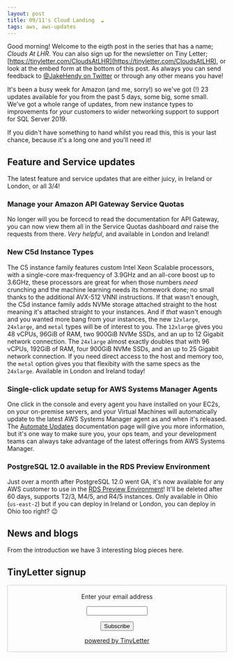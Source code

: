 ```yaml
---
layout: post
title: 09/11's Cloud Landing  ☁
tags: aws, aws-updates
---
```


Good morning! Welcome to the eigth post in the series that has a name; _Clouds At LHR_. You can also sign up for the newsletter on Tiny Letter; [https://tinyletter.com/CloudsAtLHR](https://tinyletter.com/CloudsAtLHR), or look at the embed form at the bottom of this post. As always you can send feedback to [@JakeHendy on Twitter](https://twitter.com/JakeHendy) or through any other means you have!

It's been a busy week for Amazon (and me, sorry!) so we've got (!) 23 updates available for you from the past 5 days, some big, some small. We've got a whole range of updates, from new instance types to improvements for _your_ customers to wider networking support to support for SQL Server 2019.

If you didn't have something to hand whilst you read this, this is your last chance, because it's a long one and you'll need it!

## Feature and Service updates

The latest feature and service updates that are either juicy, in Ireland or London, or all 3/4!

### Manage your Amazon API Gateway Service Quotas

No longer will you be forcecd to read the documentation for API Gateway, you can now view them all in the Service Quotas dashboard _and_ raise the requests from there. _Very helpful_, and available in London and Ireland!

### New C5d Instance Types

The C5 instance family features custom Intel Xeon Scalable processors, with a single-core max-frequency of 3.9GHz and an all-core boost up to 3.6GHz, these processors are great for when those numbers _need_ crunching and the machine learning needs its homework done; no small thanks to the additional AVX-512 VNNI instructions.
If that wasn't enough, the C5d instance family adds NVMe storage attached straight to the host meaning it's attached straight to your instances.
And if _that_ wasn't enough and you wanted more bang from your instances, the new `12xlarge`, `24xlarge`, and `metal` types will be of interest to you.
The `12xlarge` gives you 48 vCPUs, 96GiB of RAM, two 900GiB NVMe SSDs, and an up to 12 Gigabit network connection.
The `24xlarge` almost exactly doubles that with 96 vCPUs, 192GiB of RAM, four 900GiB NVMe SSDs, and an up to 25 Gigabit network connection.
If you need direct access to the host and memory too, the `metal` option gives you that flexibity with the same specs as the `24xlarge`.
Available in London and Ireland today!

### Single-click update setup for AWS Systems Manager Agents

One click in the console and every agent you have installed on your EC2s, on your on-premise servers, and your Virtual Machines will automatically update to the latest AWS Systems Manager agent as and when it's released.
The [Automate Updates](https://docs.aws.amazon.com/systems-manager/latest/userguide/ssm-agent-automatic-updates.html) documentation page will give you more information, but it's one way to make sure you, your ops team, and your development teams can always take advantage of the latest offerings from AWS Systems Manager.

### PostgreSQL 12.0 available in the RDS Preview Environment

Just over a month after PostgreSQL 12.0 went GA, it's now available for any AWS customer to use in the [RDS Preview Environment](https://aws.amazon.com/rds/databasepreview/)! It'll be deleted after 60 days, supports T2/3, M4/5, and R4/5 instances.
Only available in Ohio (`us-east-2`) but if you can deploy in Ireland or London, you can deploy in Ohio too right? 😉





## News and blogs

From the introduction we have 3 interesting blog pieces here.

## TinyLetter signup

<form style="border:1px solid #ccc;padding:3px;text-align:center;" action="https://tinyletter.com/CloudsAtLHR" method="post" target="popupwindow" onsubmit="window.open('https://tinyletter.com/CloudsAtLHR', 'popupwindow', 'scrollbars=yes,width=800,height=600');return true"><p><label for="tlemail">Enter your email address</label></p><p><input type="text" style="width:140px" name="email" id="tlemail" /></p><input type="hidden" value="1" name="embed"/><input type="submit" value="Subscribe" /><p><a href="https://tinyletter.com" target="_blank">powered by TinyLetter</a></p></form>

